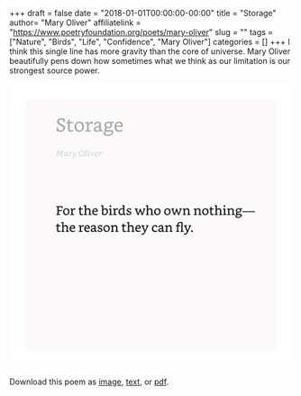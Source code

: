 +++
draft = false
date = "2018-01-01T00:00:00-00:00"
title = "Storage"
author= "Mary Oliver"
affiliatelink = "https://www.poetryfoundation.org/poets/mary-oliver"
slug = ""
tags = ["Nature", "Birds", "Life", "Confidence", "Mary Oliver"]
categories = []
+++
I think this single line has more gravity than the core of universe. Mary Oliver beautifully pens down how sometimes what we think as our limitation is our strongest source power.

<img src="poetry/12.jpeg" alt="journey-wisely" width="520px">

<p>Download this poem as <a href="poetry/12.jpeg" download="journey-wisely">image</a>, <a href="poetry/txt/journey-wisely.txt" download="journey-wisely">text</a>, or <a href="poetry/pdf/journey-wisely.pdf" download="journey-wisely">pdf</a>.</p>
